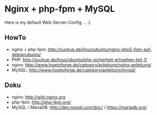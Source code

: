 Nginx + php-fpm + MySQL
=============

Here is my default Web-Server-Config ... :)

HowTo
-------
- nginx + php-fpm: http://suckup.de/linux/ubuntu/nginx-php5-fpm-auf-debianubuntu/
- PHP: http://suckup.de/linux/ubuntu/php-sicherheit-erhoehen-teil-1/
- nginx: http://www.howtoforge.de/category/anleitung/nginx-anleitung/
- MySQL: http://www.howtoforge.de/category/anleitung/mysql/

Doku
-----------
- nginx: http://wiki.nginx.org
- php-fpm: http://php-fpm.org/
- MySQL / MariaDB: http://dev.mysql.com/doc/ / https://mariadb.org/

